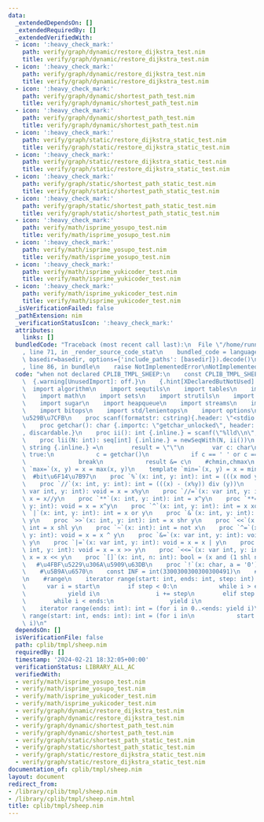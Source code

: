 ```yaml
---
data:
  _extendedDependsOn: []
  _extendedRequiredBy: []
  _extendedVerifiedWith:
  - icon: ':heavy_check_mark:'
    path: verify/graph/dynamic/restore_dijkstra_test.nim
    title: verify/graph/dynamic/restore_dijkstra_test.nim
  - icon: ':heavy_check_mark:'
    path: verify/graph/dynamic/restore_dijkstra_test.nim
    title: verify/graph/dynamic/restore_dijkstra_test.nim
  - icon: ':heavy_check_mark:'
    path: verify/graph/dynamic/shortest_path_test.nim
    title: verify/graph/dynamic/shortest_path_test.nim
  - icon: ':heavy_check_mark:'
    path: verify/graph/dynamic/shortest_path_test.nim
    title: verify/graph/dynamic/shortest_path_test.nim
  - icon: ':heavy_check_mark:'
    path: verify/graph/static/restore_dijkstra_static_test.nim
    title: verify/graph/static/restore_dijkstra_static_test.nim
  - icon: ':heavy_check_mark:'
    path: verify/graph/static/restore_dijkstra_static_test.nim
    title: verify/graph/static/restore_dijkstra_static_test.nim
  - icon: ':heavy_check_mark:'
    path: verify/graph/static/shortest_path_static_test.nim
    title: verify/graph/static/shortest_path_static_test.nim
  - icon: ':heavy_check_mark:'
    path: verify/graph/static/shortest_path_static_test.nim
    title: verify/graph/static/shortest_path_static_test.nim
  - icon: ':heavy_check_mark:'
    path: verify/math/isprime_yosupo_test.nim
    title: verify/math/isprime_yosupo_test.nim
  - icon: ':heavy_check_mark:'
    path: verify/math/isprime_yosupo_test.nim
    title: verify/math/isprime_yosupo_test.nim
  - icon: ':heavy_check_mark:'
    path: verify/math/isprime_yukicoder_test.nim
    title: verify/math/isprime_yukicoder_test.nim
  - icon: ':heavy_check_mark:'
    path: verify/math/isprime_yukicoder_test.nim
    title: verify/math/isprime_yukicoder_test.nim
  _isVerificationFailed: false
  _pathExtension: nim
  _verificationStatusIcon: ':heavy_check_mark:'
  attributes:
    links: []
  bundledCode: "Traceback (most recent call last):\n  File \"/home/runner/.local/lib/python3.10/site-packages/onlinejudge_verify/documentation/build.py\"\
    , line 71, in _render_source_code_stat\n    bundled_code = language.bundle(stat.path,\
    \ basedir=basedir, options={'include_paths': [basedir]}).decode()\n  File \"/home/runner/.local/lib/python3.10/site-packages/onlinejudge_verify/languages/nim.py\"\
    , line 86, in bundle\n    raise NotImplementedError\nNotImplementedError\n"
  code: "when not declared CPLIB_TMPL_SHEEP:\n    const CPLIB_TMPL_SHEEP* = 1\n  \
    \  {.warning[UnusedImport]: off.}\n    {.hint[XDeclaredButNotUsed]: off.}\n  \
    \  import algorithm\n    import sequtils\n    import tables\n    import macros\n\
    \    import math\n    import sets\n    import strutils\n    import strformat\n\
    \    import sugar\n    import heapqueue\n    import streams\n    import deques\n\
    \    import bitops\n    import std/lenientops\n    import options\n    #\u5165\
    \u529B\u7CFB\n    proc scanf(formatstr: cstring){.header: \"<stdio.h>\", varargs.}\n\
    \    proc getchar(): char {.importc: \"getchar_unlocked\", header: \"<stdio.h>\"\
    , discardable.}\n    proc ii(): int {.inline.} = scanf(\"%lld\\n\", addr result)\n\
    \    proc lii(N: int): seq[int] {.inline.} = newSeqWith(N, ii())\n    proc si():\
    \ string {.inline.} =\n        result = \"\"\n        var c: char\n        while\
    \ true:\n            c = getchar()\n            if c == ' ' or c == '\\n':\n \
    \               break\n            result &= c\n    #chmin,chmax\n    template\
    \ `max=`(x, y) = x = max(x, y)\n    template `min=`(x, y) = x = min(x, y)\n  \
    \  #bit\u6F14\u7B97\n    proc `%`(x: int, y: int): int = (((x mod y)+y) mod y)\n\
    \    proc `//`(x: int, y: int): int = (((x) - (x%y)) div (y))\n    proc `%=`(x:\
    \ var int, y: int): void = x = x%y\n    proc `//=`(x: var int, y: int): void =\
    \ x = x//y\n    proc `**`(x: int, y: int): int = x^y\n    proc `**=`(x: var int,\
    \ y: int): void = x = x^y\n    proc `^`(x: int, y: int): int = x xor y\n    proc\
    \ `|`(x: int, y: int): int = x or y\n    proc `&`(x: int, y: int): int = x and\
    \ y\n    proc `>>`(x: int, y: int): int = x shr y\n    proc `<<`(x: int, y: int):\
    \ int = x shl y\n    proc `~`(x: int): int = not x\n    proc `^=`(x: var int,\
    \ y: int): void = x = x ^ y\n    proc `&=`(x: var int, y: int): void = x = x &\
    \ y\n    proc `|=`(x: var int, y: int): void = x = x | y\n    proc `>>=`(x: var\
    \ int, y: int): void = x = x >> y\n    proc `<<=`(x: var int, y: int): void =\
    \ x = x << y\n    proc `[]`(x: int, n: int): bool = (x and (1 shl n)) != 0\n \
    \   #\u4FBF\u5229\u306A\u5909\u63DB\n    proc `!`(x: char, a = '0'): int = int(x)-int(a)\n\
    \    #\u5B9A\u6570\n    const INF = int(3300300300300300491)\n    #converter\n\
    \n    #range\n    iterator range(start: int, ends: int, step: int): int =\n  \
    \      var i = start\n        if step < 0:\n            while i > ends:\n    \
    \            yield i\n                i += step\n        elif step > 0:\n    \
    \        while i < ends:\n                yield i\n                i += step\n\
    \    iterator range(ends: int): int = (for i in 0..<ends: yield i)\n    iterator\
    \ range(start: int, ends: int): int = (for i in\n            start..<ends: yield\
    \ i)\n"
  dependsOn: []
  isVerificationFile: false
  path: cplib/tmpl/sheep.nim
  requiredBy: []
  timestamp: '2024-02-21 18:32:05+00:00'
  verificationStatus: LIBRARY_ALL_AC
  verifiedWith:
  - verify/math/isprime_yosupo_test.nim
  - verify/math/isprime_yosupo_test.nim
  - verify/math/isprime_yukicoder_test.nim
  - verify/math/isprime_yukicoder_test.nim
  - verify/graph/dynamic/restore_dijkstra_test.nim
  - verify/graph/dynamic/restore_dijkstra_test.nim
  - verify/graph/dynamic/shortest_path_test.nim
  - verify/graph/dynamic/shortest_path_test.nim
  - verify/graph/static/shortest_path_static_test.nim
  - verify/graph/static/shortest_path_static_test.nim
  - verify/graph/static/restore_dijkstra_static_test.nim
  - verify/graph/static/restore_dijkstra_static_test.nim
documentation_of: cplib/tmpl/sheep.nim
layout: document
redirect_from:
- /library/cplib/tmpl/sheep.nim
- /library/cplib/tmpl/sheep.nim.html
title: cplib/tmpl/sheep.nim
---
```


